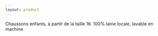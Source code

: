 ```yaml
---
layout: produit
---
```

Chaussons enfants, à partir de la taille 16. 100% laine locale, lavable en machine.